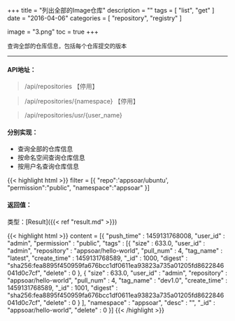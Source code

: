 +++
title = "列出全部的Image仓库"
description = ""
tags = [
    "list",
    "get"
]
date = "2016-04-06"
categories = [
    "repository",
    "registry"
]

image = "3.png"
toc = true
+++

<font size=2>查询全部的仓库信息，包括每个仓库提交的版本</font>
***

#### API地址：

> /api/repositories  【停用】

> /api/repositories/{namespace}   【停用】

> /api/repositories/usr/{user_name}

#### 分别实现：

* 查询全部的仓库信息
* 按命名空间查询仓库信息
* 按用户名查询仓库信息
<!--more-->

{{< highlight html >}}
filter = [{
    "repo":'appsoar/ubuntu',
    "permission":"public",
    "namespace":"appsoar"
}]

#### 返回值：

类型：[Result]({{< ref "result.md" >}})



{{< highlight html >}}
content = [{
    "push_time" : 1459131768008,
    "user_id" : "admin",
    "permission" : "public",
    "tags" : [{
            "size" : 633.0,
            "user_id" : "admin",
            "repository" : "appsoar/hello-world",
            "pull_num" : 4,
            "tag_name" : "latest",
            "create_time" : 1459131768589,
            "_id" : 1000,
            "digest" : "sha256:fea8895f450959fa676bcc1df0611ea93823a735a01205fd8622846041d0c7cf",
            "delete" : 0
        }, {
            "size" : 633.0,
            "user_id" : "admin",
            "repository" : "appsoar/hello-world",
            "pull_num" : 4,
            "tag_name" : "dev1.0",
            "create_time" : 1459131768589,
            "_id" : 1001,
            "digest" : "sha256:fea8895f450959fa676bcc1df0611ea93823a735a01205fd8622846041d0c7cf",
            "delete" : 0
        }
    ],
    "namespace" : "appsoar",
    "desc" : "",
    "_id" : "appsoar/hello-world",
    "delete" : 0
    }]
{{< /highlight >}}


